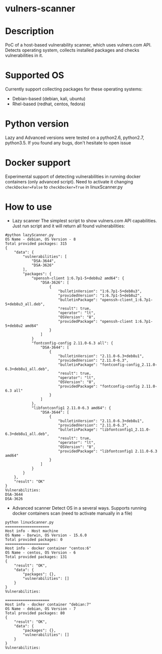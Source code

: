 # vulners-scanner
# Description
PoC of a host-based vulnerability scanner, which uses vulners.com API. Detects operating system, collects installed packages and checks vulnerabilities in it.
# Supported OS
Currently support collecting packages for these operating systems:
* Debian-based (debian, kali, ubuntu)
* Rhel-based (redhat, centos, fedora)

# Python version
Lazy and Advanced versions were tested on a python2.6, python2.7, python3.5. If you found any bugs, don't hesitate to open issue

# Docker support
Experimental support of detecting vulnerabilities in running docker containers (only advanced script). Need to activate it changing `checkDocker=False` to `checkDocker=True` in linuxScanner.py

# How to use
* Lazy scanner
The simplest script to show vulners.com API capabilities. Just run script and it will return all found vulnerabilities:
```
#python lazyScanner.py
OS Name - debian, OS Version - 8
Total provided packages: 315
{
    "data": {
        "vulnerabilities": [
            "DSA-3644",
            "DSA-3626"
        ],
        "packages": {            
            "openssh-client 1:6.7p1-5+deb8u2 amd64": {
                "DSA-3626": [
                    {
                        "bulletinVersion": "1:6.7p1-5+deb8u3",
                        "providedVersion": "1:6.7p1-5+deb8u2",
                        "bulletinPackage": "openssh-client_1:6.7p1-5+deb8u3_all.deb",
                        "result": true,
                        "operator": "lt",
                        "OSVersion": "8",
                        "providedPackage": "openssh-client 1:6.7p1-5+deb8u2 amd64"
                    }
                ]
            }
            "fontconfig-config 2.11.0-6.3 all": {
                "DSA-3644": [
                    {
                        "bulletinVersion": "2.11.0-6.3+deb8u1",
                        "providedVersion": "2.11.0-6.3",
                        "bulletinPackage": "fontconfig-config_2.11.0-6.3+deb8u1_all.deb",
                        "result": true,
                        "operator": "lt",
                        "OSVersion": "8",
                        "providedPackage": "fontconfig-config 2.11.0-6.3 all"
                    }
                ]
            },
            "libfontconfig1 2.11.0-6.3 amd64": {
                "DSA-3644": [
                    {
                        "bulletinVersion": "2.11.0-6.3+deb8u1",
                        "providedVersion": "2.11.0-6.3",
                        "bulletinPackage": "libfontconfig1_2.11.0-6.3+deb8u1_all.deb",
                        "result": true,
                        "operator": "lt",
                        "OSVersion": "8",
                        "providedPackage": "libfontconfig1 2.11.0-6.3 amd64"
                    }
                ]
            }
        }
    },
    "result": "OK"
}
Vulnerabilities:
DSA-3644
DSA-3626
```

* Advanced scanner
Detect OS in a several ways. Supports running docker containers scan (need to activate manually in a file)
```
python linuxScanner.py
====================
Host info - Host machine
OS Name - Darwin, OS Version - 15.6.0
Total provided packages: 0
====================
Host info - docker container "centos:6"
OS Name - centos, OS Version - 6
Total provided packages: 131
{
    "result": "OK",
    "data": {
        "packages": {},
        "vulnerabilities": []
    }
}
Vulnerabilities:

====================
Host info - docker container "debian:7"
OS Name - debian, OS Version - 7
Total provided packages: 80
{
    "result": "OK",
    "data": {
        "packages": {},
        "vulnerabilities": []
    }
}
Vulnerabilities:
```

